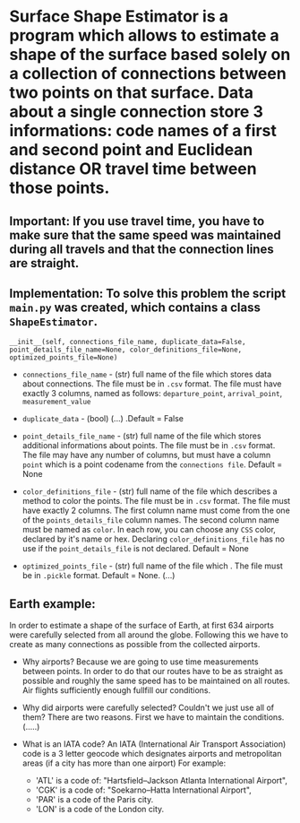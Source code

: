 # Surface Shape Estimator is a program which allows to estimate a shape of the surface based solely on a collection of connections between two points on that surface. Data about a single connection store 3 informations: code names of a first and second point and Euclidean distance OR travel time between those points.

## Important: If you use travel time, you have to make sure that the same speed was maintained during all travels and that the connection lines are straight.

## Implementation: To solve this problem the script ```main.py``` was created, which contains a class ```ShapeEstimator```.  
```__init__(self, connections_file_name, duplicate_data=False, point_details_file_name=None, color_definitions_file=None, optimized_points_file=None)```

* ```connections_file_name``` - (str) full name of the file which stores data about connections. The file must be in ```.csv``` format. The file must have exactly 3 columns, named as follows: ```departure_point```, ```arrival_point```, ```measurement_value```  

* ```duplicate_data``` - (bool) (...) .Default = False  

* ```point_details_file_name``` - (str) full name of the file which stores additional informations about points. The file must be in ```.csv``` format. The file may have any number of columns, but must have a column ```point``` which is a point codename from the ```connections file```. Default = None  

* ```color_definitions_file``` - (str) full name of the file which describes a method to color the points. The file must be in ```.csv``` format. The file must have exactly 2 columns. The first column name must come from the one of the ```points_details_file``` column names. The second column name must be named as ```color```. In each row, you can choose any ```CSS``` color, declared by it's name or hex. Declaring ```color_definitions_file``` has no use if the ```point_details_file``` is not declared. Default = None  

* ```optimized_points_file``` - (str) full name of the file which . The file must be in ```.pickle``` format. Default = None. (...)  

## Earth example:
In order to estimate a shape of the surface of Earth, at first 634 airports were carefully selected from all around the globe. 
Following this we have to create as many connections as possible from the collected airports. 

* Why airports? 
Because we are going to use time measurements between points. In order to do that our routes have to be as straight as possible and roughly the same speed has to be maintained on all routes. Air flights sufficiently enough fullfill our conditions.

* Why did airports were carefully selected? Couldn't we just use all of them?
There are two reasons. First we have to maintain the conditions.(.....)

* What is an IATA code?
An IATA (International Air Transport Association) code is a 3 letter geocode which designates airports and metropolitan areas (if a city has more than one airport)
For example:
  * 'ATL' is a code of: "Hartsfield–Jackson Atlanta International Airport",
  * 'CGK' is a code of: "Soekarno–Hatta International Airport",
  * 'PAR' is a code of the Paris city.
  * 'LON' is a code of the London city.
